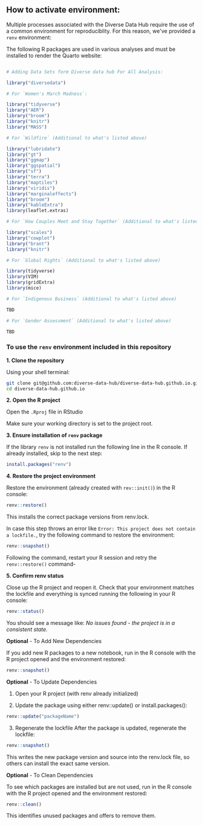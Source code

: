 ## How to activate environment:

Multiple processes associated with the Diverse Data Hub require the use of a common environment for reproduciblity. For this reason, we've provided a `renv` environment:

The following R packages are used in various analyses and must be installed to render the Quarto website:

```r

# Adding Data Sets form Diverse data hub For All Analysis:

library("diversedata")

# For `Women's March Madness`:

library("tidyverse")
library("AER")
library("broom")
library("knitr")
library("MASS")

# For `Wildfire` (Additional to what's listed above)

library("lubridate")
library("gt")
library("ggmap")
library("ggspatial")
library("sf")
library("terra")
library("maptiles")
library("viridis")
library("marginaleffects")
library("broom")
library("kableExtra")
library(leaflet.extras)

# For `How Couples Meet and Stay Together` (Additional to what's listed above)

library("scales")
library("cowplot")
library("brant")
library("knitr")

# For `Global Rights` (Additional to what's listed above)

library(tidyverse)
library(VIM)
library(gridExtra)
library(mice)

# For `Indigenous Business` (Additional to what's listed above)

TBD

# For `Gender Assessment` (Additional to what's listed above)

TBD

```

### To use the `renv` environment included in this repository 

**1. Clone the repository**

Using your shell terminal:

```bash
git clone git@github.com:diverse-data-hub/diverse-data-hub.github.io.git
cd diverse-data-hub.github.io
```

**2. Open the R project**

Open the `.Rproj` file in RStudio

Make sure your working directory is set to the project root.

**3. Ensure installation of `renv` package**

If the library `renv` is not installed run the following line in the R console. If already installed, skip to the next step:

```R
install.packages("renv")  
```

**4. Restore the project environment**

Restore the environment (already created with `rev::init()`) in the R console:

```R
renv::restore()
```

This installs the correct package versions from renv.lock.

In case this step throws an error like `Error: This project does not contain a lockfile.`, try the following command to restore the environment:

```R
renv::snapshot()
```

Following the command, restart your R session and retry the `renv::restore()` command-

**5. Confirm renv status**

Close up the R project and reopen it. Check that your environment matches the lockfile and everything is synced running the following in your R console:

```R
renv::status()
```

You should see a message like: *No issues found - the project is in a consistent state.*

**Optional** - To Add New Dependencies

If you add new R packages to a new notebook, run in the R console with the R project opened and the environment restored:

```r
renv::snapshot()
```

**Optional** - To Update Dependencies

1. Open your R project (with renv already initialized)

2. Update the package using either renv::update() or install.packages():

```r
renv::update("packageName")
```

3. Regenerate the lockfile
After the package is updated, regenerate the lockfile:

```r
renv::snapshot()
```

This writes the new package version and source into the renv.lock file, so others can install the exact same version.

**Optional** - To Clean Dependencies

To see which packages are installed but are not used, run in the R console with the R project opened and the environment restored:

```r
renv::clean()
```

This identifies unused packages and offers to remove them.
